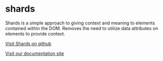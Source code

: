 shards
========

Shards is a simple approach to giving context and meaning to elements contained within the DOM. Removes the need to utilize data attributes on elements to provide context.

[Visit Shards on github](https://github.com/bafolts/shards/)

[Visit our documentation site](http://www.shardjs.com)
